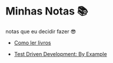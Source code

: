 # Minhas Notas :books:

notas que eu decidir fazer :sunglasses:

* [Como ler livros](livros/como-ler-livros.md)

* [Test Driven Development: By Example](livros/test-driven-development.md)

